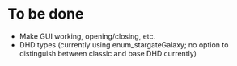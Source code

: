 # To be done

- Make GUI working, opening/closing, etc.
- DHD types (currently using enum_stargateGalaxy; no option to distinguish between classic and base DHD currently)